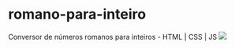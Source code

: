 # romano-para-inteiro
Conversor de números romanos para inteiros - HTML | CSS | JS
<img src="https://user-images.githubusercontent.com/37172038/106228120-7853a300-61c9-11eb-995a-bf9ebf6f6535.png">
